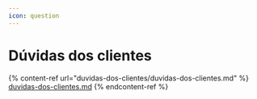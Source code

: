 ```yaml
---
icon: question
---
```


# Dúvidas dos clientes



{% content-ref url="duvidas-dos-clientes/duvidas-dos-clientes.md" %}
[duvidas-dos-clientes.md](duvidas-dos-clientes/duvidas-dos-clientes.md)
{% endcontent-ref %}
